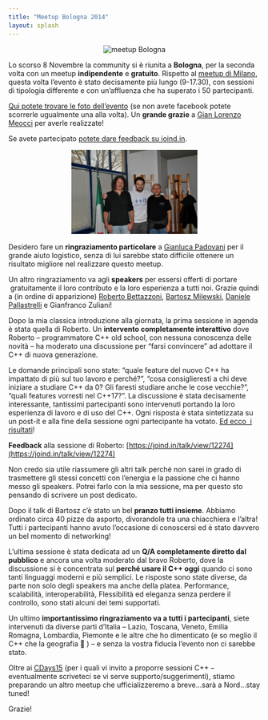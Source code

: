 ```yaml
---
title: "Meetup Bologna 2014"
layout: splash
---
```


<center>
<img src="https://ilpropheta.github.io/pics/meetup-bo14.png" alt="meetup Bologna">
</center>

Lo scorso 8 Novembre la community si è riunita a **Bologna**, per la seconda volta con un meetup **indipendente** e **gratuito**. Rispetto al [meetup di Milano](/materiale/post-meetup-0614), questa volta l’evento è stato decisamente più lungo (9-17.30), con sessioni di tipologia differente e con un’affluenza che ha superato i 50 partecipanti.

[Qui potete trovare le foto dell’evento](https://t.co/hJfwregSjE) (se non avete facebook potete scorrerle ugualmente una alla volta). Un **grande grazie** a [Gian Lorenzo Meocci](https://twitter.com/glmeocci) per averle realizzate!

Se avete partecipato [potete dare feedback su joind.in](https://joind.in/event/view/2834).

<center>
<img src="/assets/images/eventi/meetup1114.jpg" alt="meetup Bologna" width="50%">
</center>

Desidero fare un **ringraziamento particolare** a [Gianluca Padovani](https://twitter.com/GPad619) per il grande aiuto logistico, senza di lui sarebbe stato difficile ottenere un risultato migliore nel realizzare questo meetup.

Un altro ringraziamento va agli **speakers** per essersi offerti di portare  gratuitamente il loro contributo e la loro esperienza a tutti noi. Grazie quindi a (in ordine di apparizione) [Roberto Bettazzoni](https://twitter.com/bettazzoni), [Bartosz Milewski](https://twitter.com/BartoszMilewski), [Daniele Pallastrelli](https://twitter.com/DPallastrelli) e Gianfranco Zuliani!

Dopo la mia classica introduzione alla giornata, la prima sessione in agenda è stata quella di Roberto. Un **intervento completamente interattivo** dove Roberto – programmatore C++ old school, con nessuna conoscenza delle novità – ha moderato una discussione per “farsi convincere” ad adottare il C++ di nuova generazione.

Le domande principali sono state: “quale feature del nuovo C++ ha impattato di più sul tuo lavoro e perché?”, “cosa consiglieresti a chi deve iniziare a studiare C++ da 0? Gli faresti studiare anche le cose vecchie?”, “quali features vorresti nel C++17?”. La discussione è stata decisamente interessante, tantissimi partecipanti sono intervenuti portando la loro esperienza di lavoro e di uso del C++. Ogni risposta è stata sintetizzata su un post-it e alla fine della sessione ogni partecipante ha votato. [Ed ecco  i risultati](https://docs.google.com/document/d/1EGEHJblESsqhw_aMF42rBLG7PdTtZCwj0UOtfnAlkg4/edit)!

**Feedback** alla sessione di Roberto: [https://joind.in/talk/view/12274](https://joind.in/talk/view/12274)

Non credo sia utile riassumere gli altri talk perché non sarei in grado di trasmettere gli stessi concetti con l’energia e la passione che ci hanno messo gli speakers. Potrei farlo con la mia sessione, ma per questo sto pensando di scrivere un post dedicato.

Dopo il talk di Bartosz c’è stato un bel **pranzo tutti insieme**. Abbiamo ordinato circa 40 pizze da asporto, divorandole tra una chiacchiera e l’altra! Tutti i partecipanti hanno avuto l’occasione di conoscersi ed è stato davvero un bel momento di networking!

L’ultima sessione è stata dedicata ad un **Q/A completamente diretto dal pubblico** e ancora una volta moderato dal bravo Roberto, dove la discussione si è concentrata sul **perché usare il C++ oggi** quando ci sono tanti linguaggi moderni e più semplici. Le risposte sono state diverse, da parte non solo degli speakers ma anche della platea. Performance, scalabilità, interoperabilità, Flessibilità ed eleganza senza perdere il controllo, sono stati alcuni dei temi supportati.

Un ultimo **importantissimo ringraziamento va a tutti i partecipanti**, siete intervenuti da diverse parti d’Italia – Lazio, Toscana, Veneto, Emilia Romagna, Lombardia, Piemonte e le altre che ho dimenticato (e so meglio il C++ che la geografia 🙂 ) – e senza la vostra fiducia l’evento non ci sarebbe stato.

Oltre ai [CDays15](http://www.communitydays.it/) (per i quali vi invito a proporre sessioni C++ – eventualmente scriveteci se vi serve supporto/suggerimenti), stiamo preparando un altro meetup che ufficializzeremo a breve…sarà a Nord…stay tuned!

Grazie!